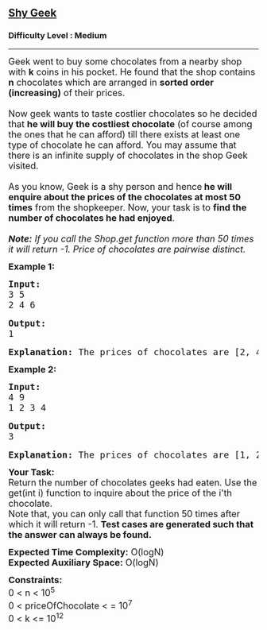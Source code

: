 <h2><a href="https://practice.geeksforgeeks.org/problems/59dfb26eb6c659e6e5f60869ac335f450f97165a/1">Shy Geek</a></h2><h3>Difficulty Level : Medium</h3><hr><div class="problems_problem_content__Xm_eO"><p><span style="font-size:18px">Geek went to buy some chocolates from a nearby shop with <strong>k</strong> coins in his pocket. He found that the shop contains <strong>n</strong> chocolates which are arranged in <strong>sorted order (increasing)</strong> of their prices.<br>
<br>
Now geek wants to taste costlier chocolates so he decided that <strong>he will buy the costliest chocolate</strong> (of course among the ones that he can afford) till there exists at least one type of chocolate he can afford. You may assume that there is an infinite supply of chocolates in the shop Geek visited.<br>
<br>
As you know, Geek is a shy person and hence<strong> he will enquire about the prices of the chocolates at most 50 times</strong> from the shopkeeper. Now, your task is to <strong>find the number of chocolates he had enjoyed</strong>.&nbsp;<br>
<br>
<em><strong>Note:</strong>&nbsp;If you call the Shop.get function more than 50 times it will return -1. Price of chocolates are pairwise distinct.</em></span></p>

<p><span style="font-size:18px"><strong>Example 1:</strong> </span></p>

<pre><span style="font-size:18px"><strong>Input:
</strong>3 5 
2 4 6</span>

<span style="font-size:18px"><strong>Output:
</strong>1</span>

<span style="font-size:18px"><strong>Explanation:</strong> The prices of chocolates are [2, 4, 6] and Geek had 5 coins with him. So he can only buy chocolate that costs 4 coins (since he always picks the costliest one).</span></pre>

<p><span style="font-size:18px"><strong>Example 2:</strong> </span></p>

<pre><span style="font-size:18px"><strong>Input:</strong>
4 9 
1 2 3 4</span>

<span style="font-size:18px"><strong>Output:
</strong>3</span>

<span style="font-size:18px"><strong>Explanation:</strong> The prices of chocolates are [1, 2, 3, 4] and Geek had 9 coins with him. So he can buy two chocolates that cost 4 coins. Thereafter, he had only 1 coin with him, hence he will have 1 more chocolate (that costs 1 coin).</span></pre>

<p><span style="font-size:18px"><strong>Your Task:</strong><br>
Return the number of chocolates geeks had eaten. Use the get(int i) function to inquire about the price of the i'th chocolate.&nbsp;<br>
Note that, you can only call that function 50 times after which it will return -1. <strong>Test cases are generated such that the answer can always be found.</strong></span></p>

<p><span style="font-size:18px"><strong>Expected Time Complexity:</strong>&nbsp;O(logN)<br>
<strong>Expected Auxiliary Space:</strong>&nbsp;O(logN)</span></p>

<p><span style="font-size:18px"><strong>Constraints:</strong><br>
0 &lt; n &lt; 10<sup>5</sup><br>
0 &lt; priceOfChocolate &lt; = 10<sup>7&nbsp;</sup><br>
0 &lt; k &lt;= 10<sup>12&nbsp;</sup></span></p>
</div>